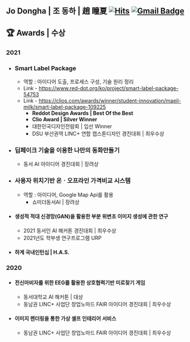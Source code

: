 <div> 
 
  ## Jo Dongha | 조 동하 | 趙 瞳夏    [![Hits](https://hits.seeyoufarm.com/api/count/incr/badge.svg?url=https%3A%2F%2Fgithub.com%2Fjodongha&count_bg=%23000000&title_bg=%23000000&icon=&icon_color=%23E7E7E7&title=hits&edge_flat=false)](https://hits.seeyoufarm.com) [![Gmail Badge](https://img.shields.io/badge/Gmail-d14836?style=flat-square&logo=Gmail&logoColor=white&link=mailto:jodongrami@gmail.com)](mailto:jodongrami@gmail.com)
<!-- 
 ## :computer: Main Stack
 -->
 ## :trophy: Awards | 수상
  ### 2021
 + ### Smart Label Package
   + 역할 : 아이디어 도출, 프로세스 구성, 기술 원리 정리
   + Link - https://www.red-dot.org/ko/project/smart-label-package-54753
   + Link - https://clios.com/awards/winner/student-innovation/maeil-milk/smart-label-package-109225
     + **Reddot Design Awards | Best Of the Best**
     + **Clio Award | Silver Winner**
     + 대한민국디자인전람회 | 입선 Winner
     + DSU 부산권역 LINC+ 연합 캡스톤디자인 경진대회  | 최우수상
 
 
 + ### 딥페이크 기술을 이용한 나만의 동화만들기
   + 동서 AI 아이디어 경진대회 | 장려상
 
 + ### 사용자 위치기반 온ㆍ오프라인 가격비교 시스템
   + 역할 : 아이디어, Google Map Api를 활용
     + 쇼미더동서AI | 장려상
 + #### 생성적 적대 신경망(GAN)을 활용한 부분 위변조 이미지 생성에 관한 연구
   + 2021 동서인 AI 해커톤 경진대회 | 최우수상
   + 2021년도 학부생 연구프로그램 URP
 + #### 하계 국내인턴십 | H.A.S.
 
### 2020
 + #### 전신마비자를 위한 EEG를 활용한 상호협력기반 미로찾기 게임
   + 동서대학교 AI 해커톤 | 대상
   + 동남권 LINC+ 사업단 창업노마드 FAIR 아이디어 경진대회 | 최우수상
 + #### 이미지 렌더링을 통한 가상 셀프 인테리어 서비스
   + 동남권 LINC+ 사업단 창업노마드 FAIR 아이디어 경진대회 | 최우수상
 
<!--    ### 2021
  + #### Reddot Design Awards
    + Best of the Best | Smart Label Package
  + #### 2021 제 3회 한국 스마트 관광콘텐츠 콘테스트 
    + 대상 | 인천 스마트 시티투어버스 (증강현실과 메타버스를 활용한 스마트 시티투어버스)
  + #### 2021 동서인 AI 해커톤 경진대회 
    + 최우수상 | 생성적 적대 신경망(GAN)을 활용한 부분 위변조 이미지 생성에 관한 연구 
  + #### 2021년도 학부생 연구프로그램 URP 
    + 생성적 적대 신경망(GAN)을 활용한 부분 위변조 이미지 생성에 관한 연구 
  + #### 동서 AI 아이디어 경진대회
    + 장려상 | 딥페이크 기술을 이용한 나만의 동화만들기
  + #### 쇼미더동서AI 
    + 장려상 | 사용자 위치기반 온ㆍ오프라인 가격비교 시스템
  + #### DSU LINC+ 메타버스기반 캡스톤디자인 경진대회 
    + 최우수상 | Smart Label Package
  + #### 대한민국디자인전람회
    + 입선 Winner | Smart Label Package
  + #### DSU 부산권역 LINC+ 연합 캡스톤디자인 경진대회 
    + 최우수상 | Smart Label Package
  + #### DSU 창업 아이디어 경진대회
    + 우수상 
  + #### 하계 국내인턴십 | H.A.S.

   ### 2020
  + #### 동서대학교 AI 해커톤 
    + 대상 | 전신마비자를 위한 EEG를 활용한 상호협력기반 미로찾기 게임
  + #### 동남권 LINC+ 사업단 창업노마드 FAIR 아이디어 경진대회 
    + 최우수상 | 전신마비자를 위한 EEG를 활용한 상호협력기반 미로찾기 게임
    + 우수상 | PVA 고분자 화합물의 수용성 필름 
  + #### 2020 DSU 창업 아이디어 경진대회
    + 최우수상 | 이미지 렌더링을 통한 가상 셀프 인테리어 서비스
 -->
</div>

<!--
<div>
  
  [![Anurag's github stats](https://github-readme-stats.vercel.app/api?username=jodongha)](https://github.com/anuraghazra/github-readme-stats) [![Top Langs](https://github-readme-stats.vercel.app/api/top-langs/?username=jodongha&layout=compact)](http://github.com/anuraghazra/github-readme-stats)
  
</div>
 -->

<!--
**jodongha/jodongha** is a ✨ _special_ ✨ repository because its `README.md` (this file) appears on your GitHub profile.

Here are some ideas to get you started:

- 🔭 I’m currently working on ...
- 🌱 I’m currently learning ...
- 👯 I’m looking to collaborate on ...
- 🤔 I’m looking for help with ...
- 💬 Ask me about ...
- 📫 How to reach me: ...
- 😄 Pronouns: ...
- ⚡ Fun fact: ...
-->

